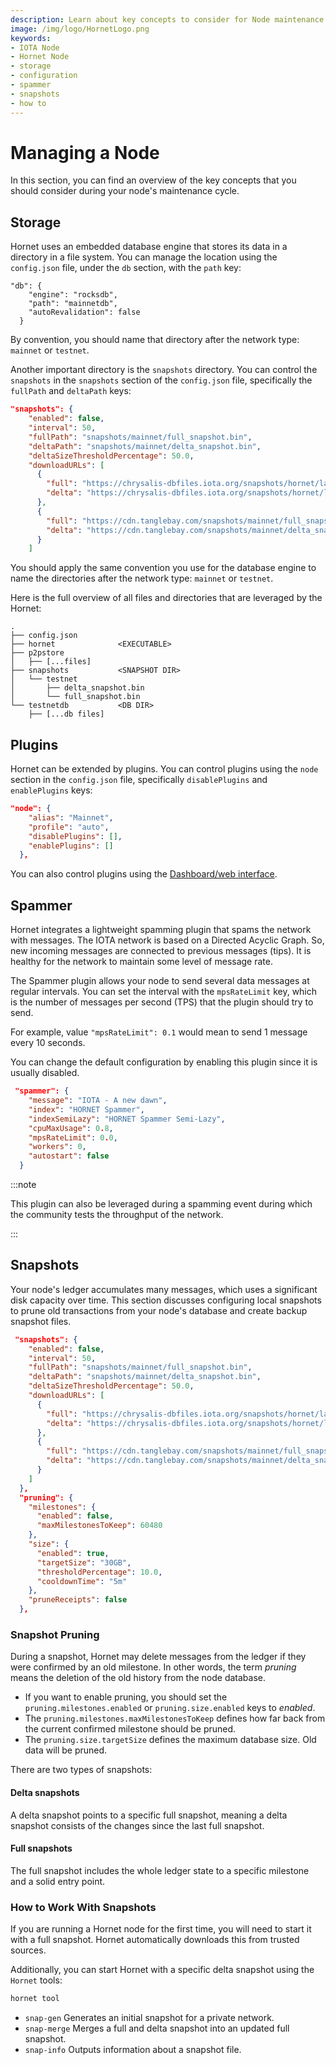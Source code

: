 ```yaml
---
description: Learn about key concepts to consider for Node maintenance. These include configuring storage, plugins, spammers, and how to work with snapshots.
image: /img/logo/HornetLogo.png
keywords:
- IOTA Node 
- Hornet Node
- storage
- configuration
- spammer
- snapshots
- how to
---
```



# Managing a Node
In this section, you can find an overview of the key concepts that you should consider during your node's maintenance cycle.

## Storage
Hornet uses an embedded database engine that stores its data in a directory in a file system. You can manage the location using the `config.json` file, under the `db` section, with the `path` key:

```json{3}
"db": {
    "engine": "rocksdb",
    "path": "mainnetdb",
    "autoRevalidation": false
  }
```

By convention, you should name that directory after the network type: `mainnet` or `testnet`.

Another important directory is the `snapshots` directory. You can control the `snapshots` in the `snapshots` section of the `config.json` file, specifically the `fullPath` and `deltaPath` keys:

```json
"snapshots": {
    "enabled": false,
    "interval": 50,
    "fullPath": "snapshots/mainnet/full_snapshot.bin",
    "deltaPath": "snapshots/mainnet/delta_snapshot.bin",
    "deltaSizeThresholdPercentage": 50.0,
    "downloadURLs": [
      {
        "full": "https://chrysalis-dbfiles.iota.org/snapshots/hornet/latest-full_snapshot.bin",
        "delta": "https://chrysalis-dbfiles.iota.org/snapshots/hornet/latest-delta_snapshot.bin"
      },
      {
        "full": "https://cdn.tanglebay.com/snapshots/mainnet/full_snapshot.bin",
        "delta": "https://cdn.tanglebay.com/snapshots/mainnet/delta_snapshot.bin"
      }
    ]
```
You should apply the same convention you use for the database engine to name the directories after the network type: `mainnet` or `testnet`.

Here is the full overview of all files and directories that are leveraged by the Hornet:
```plaintext
.
├── config.json
├── hornet              <EXECUTABLE>
├── p2pstore
│   ├── [...files]
├── snapshots           <SNAPSHOT DIR>
│   └── testnet
│       ├── delta_snapshot.bin
│       └── full_snapshot.bin
└── testnetdb           <DB DIR>
    ├── [...db files]
```

## Plugins
Hornet can be extended by plugins. You can control plugins using the `node` section in the `config.json` file, specifically `disablePlugins` and `enablePlugins` keys:

```json
"node": {
    "alias": "Mainnet",
    "profile": "auto",
    "disablePlugins": [],
    "enablePlugins": []
  },
```

You can also control plugins using the [Dashboard/web interface](post_installation.md#dashboard).


## Spammer
Hornet integrates a lightweight spamming plugin that spams the network with messages. The IOTA network is based on a Directed Acyclic Graph. So, new incoming messages are connected to previous messages (tips). It is healthy for the network to maintain some level of message rate.

The Spammer plugin allows your node to send several data messages at regular intervals. You can set the interval with the `mpsRateLimit` key, which is the number of messages per second (TPS) that the plugin should try to send.

For example, value `"mpsRateLimit": 0.1` would mean to send 1 message every 10 seconds.

You can change the default configuration by enabling this plugin since it is usually disabled.

```json
 "spammer": {
    "message": "IOTA - A new dawn",
    "index": "HORNET Spammer",
    "indexSemiLazy": "HORNET Spammer Semi-Lazy",
    "cpuMaxUsage": 0.8,
    "mpsRateLimit": 0.0,
    "workers": 0,
    "autostart": false
  }
```

:::note

This plugin can also be leveraged during a spamming event during which the community tests the throughput of the network.

:::

## Snapshots
Your node's ledger accumulates many messages, which uses a significant disk capacity over time. This section discusses configuring local snapshots to prune old transactions from your node's database and create backup snapshot files.

```json
 "snapshots": {
    "enabled": false,
    "interval": 50,
    "fullPath": "snapshots/mainnet/full_snapshot.bin",
    "deltaPath": "snapshots/mainnet/delta_snapshot.bin",
    "deltaSizeThresholdPercentage": 50.0,
    "downloadURLs": [
      {
        "full": "https://chrysalis-dbfiles.iota.org/snapshots/hornet/latest-full_snapshot.bin",
        "delta": "https://chrysalis-dbfiles.iota.org/snapshots/hornet/latest-delta_snapshot.bin"
      },
      {
        "full": "https://cdn.tanglebay.com/snapshots/mainnet/full_snapshot.bin",
        "delta": "https://cdn.tanglebay.com/snapshots/mainnet/delta_snapshot.bin"
      }
    ]
  },
  "pruning": {
    "milestones": {
      "enabled": false,
      "maxMilestonesToKeep": 60480
    },
    "size": {
      "enabled": true,
      "targetSize": "30GB",
      "thresholdPercentage": 10.0,
      "cooldownTime": "5m"
    },
    "pruneReceipts": false
  },
```

### Snapshot Pruning
During a snapshot, Hornet may delete messages from the ledger if they were confirmed by an old milestone. In other words, the term _pruning_ means the deletion of the old history from the node database.

* If you want to enable pruning, you should set the `pruning.milestones.enabled` or `pruning.size.enabled` keys to _enabled_.
* The `pruning.milestones.maxMilestonesToKeep` defines how far back from the current confirmed milestone should be pruned.
* The `pruning.size.targetSize` defines the maximum database size. Old data will be pruned.

There are two types of snapshots:

#### Delta snapshots
A delta snapshot points to a specific full snapshot, meaning a delta snapshot consists of the changes since the last full snapshot.

#### Full snapshots
The full snapshot includes the whole ledger state to a specific milestone and a solid entry point.


### How to Work With Snapshots
If you are running a Hornet node for the first time, you will need to start it with a full snapshot. Hornet automatically downloads this from trusted sources.

Additionally, you can start Hornet with a specific delta snapshot using the `Hornet` tools:

```bash
hornet tool
```
- `snap-gen` Generates an initial snapshot for a private network.
- `snap-merge` Merges a full and delta snapshot into an updated full snapshot.
- `snap-info` Outputs information about a snapshot file.
